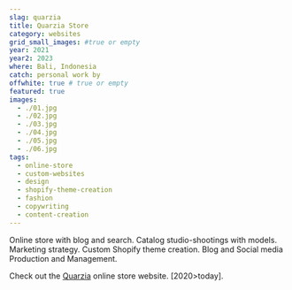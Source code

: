 ```yaml
---
slag: quarzia
title: Quarzia Store
category: websites
grid_small_images: #true or empty
year: 2021
year2: 2023
where: Bali, Indonesia
catch: personal work by
offwhite: true # true or empty
featured: true
images:
  - ./01.jpg
  - ./02.jpg
  - ./03.jpg
  - ./04.jpg
  - ./05.jpg
  - ./06.jpg
tags:
  - online-store
  - custom-websites
  - design
  - shopify-theme-creation
  - fashion
  - copywriting
  - content-creation
---
```


Online store with blog and search.
Catalog studio-shootings with models.
Marketing strategy.
Custom Shopify theme creation.
Blog and Social media Production and Management.

Check out the [Quarzia](https://quarzia.it?source=rokma.com) online store website.
[2020>today].

